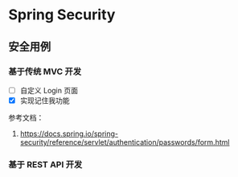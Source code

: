 # Spring Security

## 安全用例

### 基于传统 MVC 开发

*[ ] 自定义 Login 页面 
*[x] 实现记住我功能

参考文档：
1. https://docs.spring.io/spring-security/reference/servlet/authentication/passwords/form.html

### 基于 REST API 开发
